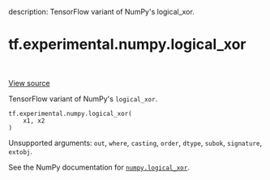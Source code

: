 description: TensorFlow variant of NumPy's logical_xor.

<div itemscope itemtype="http://developers.google.com/ReferenceObject">
<meta itemprop="name" content="tf.experimental.numpy.logical_xor" />
<meta itemprop="path" content="Stable" />
</div>

# tf.experimental.numpy.logical_xor

<!-- Insert buttons and diff -->

<table class="tfo-notebook-buttons tfo-api nocontent" align="left">

</table>

<a target="_blank" class="external" href="/code/stable/tensorflow/python/ops/numpy_ops/np_math_ops.py">View source</a>



TensorFlow variant of NumPy's `logical_xor`.


<pre class="devsite-click-to-copy prettyprint lang-py tfo-signature-link">
<code>tf.experimental.numpy.logical_xor(
    x1, x2
)
</code></pre>



<!-- Placeholder for "Used in" -->

Unsupported arguments: `out`, `where`, `casting`, `order`, `dtype`, `subok`, `signature`, `extobj`.

See the NumPy documentation for [`numpy.logical_xor`](https://numpy.org/doc/stable/reference/generated/numpy.logical_xor.html).